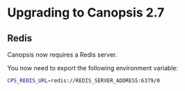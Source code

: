 # Upgrading to Canopsis 2.7

## Redis

Canopsis now requires a Redis server.

You now need to export the following environment variable:
```bash
CPS_REDIS_URL=redis://REDIS_SERVER_ADDRESS:6379/0
```
